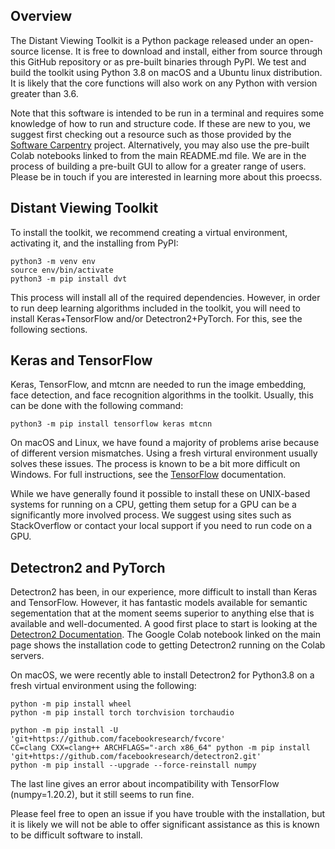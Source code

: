 ## Overview

The Distant Viewing Toolkit is a Python package released under an open-source
license. It is free to download and install, either from source through this
GitHub repository or as pre-built binaries through PyPI. We test and build the
toolkit using Python 3.8 on macOS and a Ubuntu linux distribution. It is likely
that the core functions will also work on any Python with version greater than
3.6.

Note that this software is intended to be run in a terminal and requires
some knowledge of how to run and structure code. If these are new to you, we
suggest first checking out a resource such as those provided by the
[Software Carpentry](https://software-carpentry.org/lessons/) project.
Alternatively, you may also use the pre-built Colab notebooks linked to from
the main README.md file. We are in the process of building a pre-built GUI to
allow for a greater range of users. Please be in touch if you are interested
in learning more about this proecss.

## Distant Viewing Toolkit

To install the toolkit, we recommend creating a virtual environment, activating
it, and the installing from PyPI:

```
python3 -m venv env
source env/bin/activate
python3 -m pip install dvt
```

This process will install all of the required dependencies. However, in order
to run deep learning algorithms included in the toolkit, you will need to
install Keras+TensorFlow and/or Detectron2+PyTorch. For this, see the following
sections.

## Keras and TensorFlow

Keras, TensorFlow, and mtcnn are needed to run the image embedding, face
detection, and face recognition algorithms in the toolkit. Usually, this can
be done with the following command:

```
python3 -m pip install tensorflow keras mtcnn
```

On macOS and Linux, we have found a majority of problems arise because of
different version mismatches. Using a fresh virtural environment usually
solves these issues. The process is known to be a bit more difficult on
Windows. For full instructions, see the
[TensorFlow](https://www.tensorflow.org/install/) documentation.

While we have generally found it possible to install these on UNIX-based
systems for running on a CPU, getting them setup for a GPU can be a
significantly more involved process. We suggest using sites such as
StackOverflow or contact your local support if you need to run code on a
GPU.

## Detectron2 and PyTorch

Detectron2 has been, in our experience, more difficult to install than Keras
and TensorFlow. However, it has fantastic models available for semantic
segementation that at the moment seems superior to anything else that is
available and well-documented. A good first place to start is looking at the
[Detectron2 Documentation](
  https://github.com/facebookresearch/detectron2/blob/master/INSTALL.md
). The Google Colab notebook linked on the main page shows the installation
code to getting Detectron2 running on the Colab servers.

On macOS, we were recently able to install Detectron2 for Python3.8 on a fresh
virtual environment using the following:

```
python -m pip install wheel
python -m pip install torch torchvision torchaudio

python -m pip install -U 'git+https://github.com/facebookresearch/fvcore'
CC=clang CXX=clang++ ARCHFLAGS="-arch x86_64" python -m pip install 'git+https://github.com/facebookresearch/detectron2.git'
python -m pip install --upgrade --force-reinstall numpy
```

The last line gives an error about incompatibility with TensorFlow
(numpy=1.20.2), but it still seems to run fine.

Please feel free to open an issue if you have trouble with the installation,
but it is likely we will not be able to offer significant assistance as this
is known to be difficult software to install.
